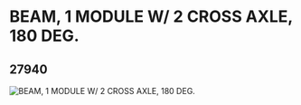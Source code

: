 # BEAM, 1 MODULE W/ 2 CROSS AXLE, 180 DEG.
## 27940
![BEAM, 1 MODULE W/ 2 CROSS AXLE, 180 DEG.](https://lc-www-live-s.legocdn.com/media/bricks/5/2/6167281.jpg)